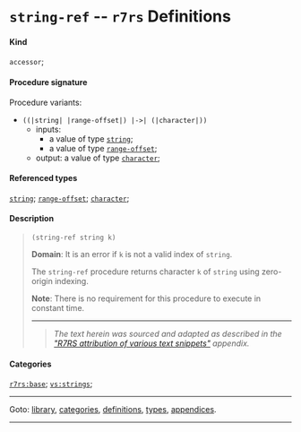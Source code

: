 

<a id='definition__r7rs__string-ref'></a>

# `string-ref` -- `r7rs` Definitions


#### Kind

`accessor`;


#### Procedure signature

Procedure variants:
 * `((|string| |range-offset|) |->| (|character|))`
   * inputs:
     * a value of type [`string`](../../r7rs/types/string.md#type__r7rs__string);
     * a value of type [`range-offset`](../../r7rs/types/range-offset.md#type__r7rs__range-offset);
   * output: a value of type [`character`](../../r7rs/types/character.md#type__r7rs__character);


#### Referenced types

[`string`](../../r7rs/types/string.md#type__r7rs__string);
[`range-offset`](../../r7rs/types/range-offset.md#type__r7rs__range-offset);
[`character`](../../r7rs/types/character.md#type__r7rs__character);


#### Description

> ````
> (string-ref string k)
> ````
> 
> 
> **Domain**:  It is an error if `k` is not a valid index of `string`.
> 
> The `string-ref` procedure returns character `k` of `string` using zero-origin indexing.
> 
> 
> **Note**:  There is no requirement for this procedure to execute in constant time.
> 
> 
> ----
> > *The text herein was sourced and adapted as described in the ["R7RS attribution of various text snippets"](../../r7rs/appendices/attribution.md#appendix__r7rs__attribution) appendix.*


#### Categories

[`r7rs:base`](../../r7rs/categories/r7rs_3a_base.md#category__r7rs__r7rs_3a_base);
[`vs:strings`](../../r7rs/categories/vs_3a_strings.md#category__r7rs__vs_3a_strings);

----

Goto: [library](../../r7rs/_index.md#library__r7rs), [categories](../../r7rs/categories/_index.md#toc__r7rs__categories), [definitions](../../r7rs/definitions/_index.md#toc__r7rs__definitions), [types](../../r7rs/types/_index.md#toc__r7rs__types), [appendices](../../r7rs/appendices/_index.md#toc__r7rs__appendices).

----

